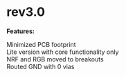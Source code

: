 # rev3.0

**Features:**

Minimized PCB footprint  
Lite version with core functionality only  
NRF and RGB moved to breakouts  
Routed GND with 0 vias
